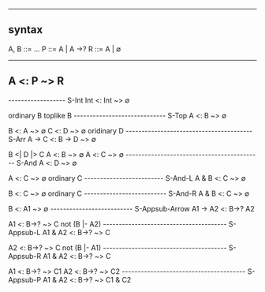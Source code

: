 ---------
syntax
---------

A, B ::= ...
P    ::= A | A ->?
R    ::= A | ∅

------------------
A <: P ~> R
------------------


------------------ S-Int
Int <: Int ~> ∅


ordinary B     toplike B
----------------------------- S-Top
A <: B ~> ∅


B <: A ~> ∅   C <: D ~> ∅     oridinary D
---------------------------------------- S-Arr
A -> C <: B -> D ~> ∅


B <| D |> C
A <: B ~> ∅    A <: C ~> ∅
-------------------------------------------  S-And
A <: D ~> ∅


A <: C ~> ∅    ordinary C
------------------------- S-And-L
A & B <: C ~> ∅


B <: C ~> ∅   ordinary C
-------------------------- S-And-R
A & B <: C ~> ∅


B <: A1 ~> ∅
-------------------------- S-Appsub-Arrow
A1 -> A2 <: B->? A2


A1 <: B->? ~> C
not (B |- A2)
--------------------------------------- S-Appsub-L
A1 & A2 <: B->? ~> C


A2 <: B->? ~> C
not (B |- A1)
--------------------------------------- S-Appsub-R
A1 & A2 <: B->? ~> C

A1 <: B->? ~> C1
A2 <: B->? ~> C2
--------------------------------------- S-Appsub-P
A1 & A2 <: B->? ~> C1 & C2